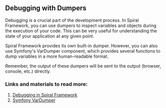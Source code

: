 ## Debugging with Dumpers

Debugging is a crucial part of the development process. In Spiral Framework, you can use dumpers to inspect variables and objects during the execution of your code. This can be very useful for understanding the state of your application at any given point.

Spiral Framework provides its own built-in dumper. However, you can also use Symfony's VarDumper component, which provides several functions to dump variables in a more human-readable format.

Remember, the output of these dumpers will be sent to the output (browser, console, etc.) directly.

### Links and materials to read more:
1. [Debugging in Spiral Framework](https://spiral.dev/docs/basics-debug/current/en)
2. [Symfony VarDumper](https://symfony.com/doc/current/components/var_dumper.html)
